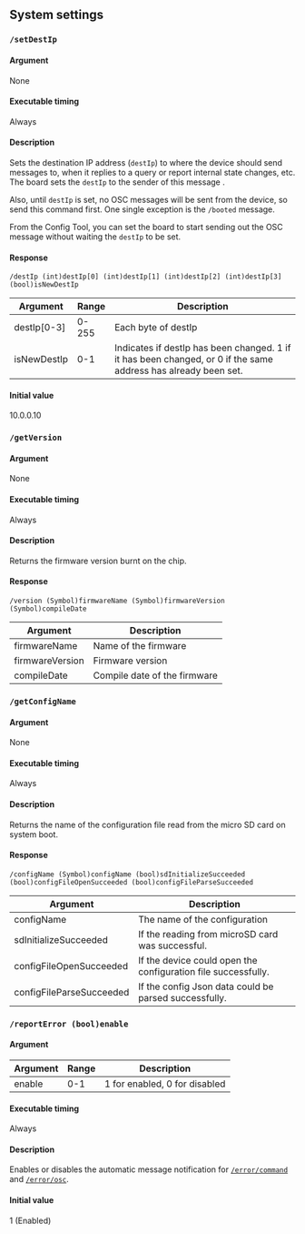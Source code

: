 ## System settings
### `/setDestIp`
#### Argument
None

#### Executable timing
Always

#### Description
Sets the destination IP address (`destIp`) to where the device should send messages to, when it replies to a query or report internal state changes, etc.
The board sets the `destIp` to the sender of this message .

Also, until `destIp` is set, no OSC messages will be sent from the device, so send this command first. One single exception is the `/booted` message.

From the Config Tool, you can set the board to start sending out the OSC message without waiting the `destIp` to be set.

#### Response
```
/destIp (int)destIp[0] (int)destIp[1] (int)destIp[2] (int)destIp[3] (bool)isNewDestIp
```
| Argument | Range | Description |
| --- | --- | --- |
| destIp[0-3] | 0-255 | Each byte of destIp |
| isNewDestIp | 0-1 | Indicates if destIp has been changed. 1 if it has been changed, or 0 if the same address has already been set. |

#### Initial value
10.0.0.10

### `/getVersion`
#### Argument
None

#### Executable timing
Always

#### Description
Returns the firmware version burnt on the chip.

#### Response

```
/version (Symbol)firmwareName (Symbol)firmwareVersion (Symbol)compileDate
```
| Argument | Description |
| --- | --- |
| firmwareName | Name of the firmware |
| firmwareVersion | Firmware version |
| compileDate | Compile date of the firmware |

### `/getConfigName`
#### Argument
None

#### Executable timing
Always

#### Description
Returns the name of the configuration file read from the micro SD card on system boot.

#### Response

```
/configName (Symbol)configName (bool)sdInitializeSucceeded (bool)configFileOpenSucceeded (bool)configFileParseSucceeded
```
| Argument | Description |
| --- | --- |
| configName | The name of the configuration |
| sdInitializeSucceeded | If the reading from microSD card was successful. |
| configFileOpenSucceeded | If the device could open the configuration file successfully. |
| configFileParseSucceeded | If the config Json data could be parsed successfully. |

### `/reportError (bool)enable`
#### Argument
| Argument | Range | Description |
| --- | --- | --- |
| enable | 0-1 | 1 for enabled, 0 for disabled |

#### Executable timing
Always

#### Description
Enables or disables the automatic message notification for [`/error/command`](https://ponoor.com/en/docs/step-series/https://ponoor.com/en/docs/step-series/osc-command-reference/automatically-sent-messages-from-step-400/#errorcommand) and [`/error/osc`](https://ponoor.com/en/docs/step-series/osc-command-reference/automatically-sent-messages-from-step-400/#errorosc).

#### Initial value
1 (Enabled)
